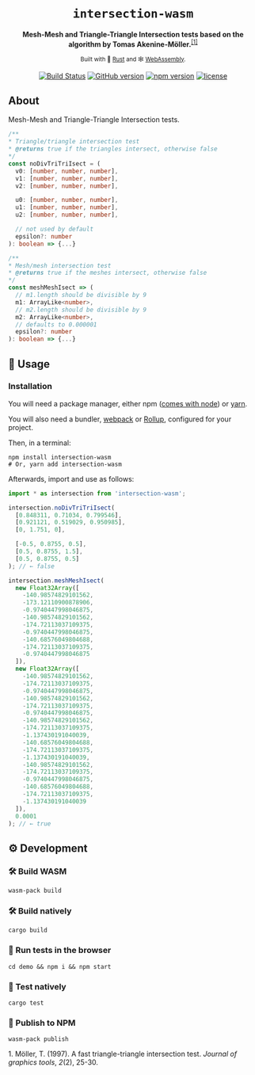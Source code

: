 <div align="center">
  <h1>
    <code>intersection-wasm</code>
  </h1>
  <strong>Mesh-Mesh and Triangle-Triangle Intersection tests based on the algorithm by Tomas Akenine-Möller.</strong><sup><a href="#article">[1]</a></sup>
  
  <sub>Built with 🦀 <a href="https://www.rust-lang.org" target="_blank">Rust</a> and 🕸 <a href="https://webassembly.org" target="_blank">WebAssembly</a>.</sub>

[![Build Status](https://travis-ci.org/catenda/intersection-wasm.svg?branch=master)](https://travis-ci.org/catenda/intersection-wasm) [![GitHub version](https://badge.fury.io/gh/catenda%2Fintersection-wasm.svg)](https://github.com/catenda/intersection-wasm) [![npm version](https://badge.fury.io/js/intersection-wasm.svg)](https://www.npmjs.com/package/intersection-wasm) [![license](https://img.shields.io/github/license/catenda/intersection-wasm)](https://github.com/catenda/intersection-wasm)
</div>

## About

Mesh-Mesh and Triangle-Triangle Intersection tests.

```typescript
/**
* Triangle/triangle intersection test
* @returns true if the triangles intersect, otherwise false
*/
const noDivTriTriIsect = (
  v0: [number, number, number],
  v1: [number, number, number],
  v2: [number, number, number],

  u0: [number, number, number],
  u1: [number, number, number],
  u2: [number, number, number],

  // not used by default
  epsilon?: number
): boolean => {...}

/**
* Mesh/mesh intersection test
* @returns true if the meshes intersect, otherwise false
*/
const meshMeshIsect => (
  // m1.length should be divisible by 9
  m1: ArrayLike<number>,
  // m2.length should be divisible by 9
  m2: ArrayLike<number>,
  // defaults to 0.000001
  epsilon?: number
): boolean => {...}
```

## 🚴 Usage

### Installation

You will need a package manager, either npm ([comes with node](https://nodejs.org/en/download)) or [yarn](https://yarnpkg.com/lang/en/docs/install).

You will also need a bundler, [webpack](https://webpack.js.org) or [Rollup](https://rollupjs.org/guide/en), configured for your project.

Then, in a terminal:

```shell
npm install intersection-wasm
# Or, yarn add intersection-wasm
```

Afterwards, import and use as follows:

```js
import * as intersection from 'intersection-wasm';

intersection.noDivTriTriIsect(
  [0.848311, 0.71034, 0.799546],
  [0.921121, 0.519029, 0.950985],
  [0, 1.751, 0],

  [-0.5, 0.8755, 0.5],
  [0.5, 0.8755, 1.5],
  [0.5, 0.8755, 0.5]
); // ← false

intersection.meshMeshIsect(
  new Float32Array([
    -140.98574829101562,
    -173.12110900878906,
    -0.9740447998046875,
    -140.98574829101562,
    -174.72113037109375,
    -0.9740447998046875,
    -140.68576049804688,
    -174.72113037109375,
    -0.9740447998046875
  ]),
  new Float32Array([
    -140.98574829101562,
    -174.72113037109375,
    -0.9740447998046875,
    -140.98574829101562,
    -174.72113037109375,
    -0.9740447998046875,
    -140.98574829101562,
    -174.72113037109375,
    -1.137430191040039,
    -140.68576049804688,
    -174.72113037109375,
    -1.137430191040039,
    -140.98574829101562,
    -174.72113037109375,
    -0.9740447998046875,
    -140.68576049804688,
    -174.72113037109375,
    -1.137430191040039
  ]),
  0.0001
); // ← true
```

## ⚙ Development

### 🛠️ Build WASM

```
wasm-pack build
```

### 🛠️ Build natively

```
cargo build
```

### 🔬 Run tests in the browser

```
cd demo && npm i && npm start
```

### 🔬 Test natively

```
cargo test
```

### 🎁 Publish to NPM

```
wasm-pack publish
```

<div id="article">1. Möller, T. (1997). A fast triangle-triangle intersection test. <i>Journal of graphics tools</i>, <i>2</i>(2), 25-30.</div>
